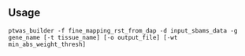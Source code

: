 ## Usage

```ptwas_builder -f fine_mapping_rst_from_dap -d input_sbams_data -g gene_name [-t tissue_name] [-o output_file] [-wt min_abs_weight_thresh] ```
